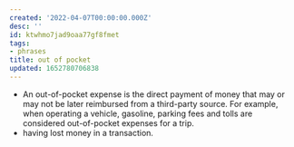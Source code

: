 ```yaml
---
created: '2022-04-07T00:00:00.000Z'
desc: ''
id: ktwhmo7jad9oaa77gf8fmet
tags:
- phrases
title: out of pocket
updated: 1652780706838
---
```

   
   
- An out-of-pocket expense is the direct payment of money that may or may not be later reimbursed from a third-party source. For example, when operating a vehicle, gasoline, parking fees and tolls are considered out-of-pocket expenses for a trip.    
- having lost money in a transaction.